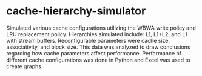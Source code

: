 # cache-hierarchy-simulator
Simulated various cache configurations utilizing the WBWA write policy and LRU replacement policy. Hierarchies simulated include: L1, L1+L2, and L1 with stream buffers. Reconfigurable parameters were cache size, associativity, and block size. This data was analyzed to draw conclusions regarding how cache parameters affect performance. Performance of different cache configurations was done in Python and Excel was used to create graphs.
